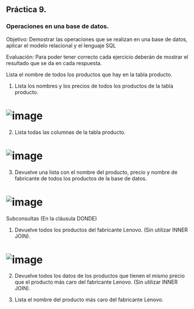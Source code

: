 ## Práctica 9.
### Operaciones en una base de datos.
Objetivo: Demostrar las operaciones que se realizan en una base de datos, aplicar el modelo relacional y el lenguaje SQL

Evaluación: Para poder tener correcto cada ejercicio deberán de mostrar el resultado que se da en cada respuesta.

Lista el nombre de todos los productos que hay en la tabla producto.


1. Lista los nombres y los precios de todos los productos de la tabla producto.
# ![image](https://user-images.githubusercontent.com/104279876/173173222-2ab3a4ff-2590-4c53-90b4-bc29479e64a8.png)

2. Lista todas las columnas de la tabla producto.
# ![image](https://user-images.githubusercontent.com/104279876/173172451-4aafeaec-7586-4078-8a28-173589c6e071.png)


3. Devuelve una lista con el nombre del producto, precio y nombre de fabricante de
todos los productos de la base de datos.
# ![image](https://user-images.githubusercontent.com/104279876/173173263-29ec9211-deb2-485d-9e09-678737086170.png)

Subconsultas (En la cláusula DONDE)
1. Devuelve todos los productos del fabricante Lenovo. (Sin utilizar INNER
JOIN).
# ![image](https://user-images.githubusercontent.com/104279876/173173413-98f257e0-176f-40c3-8943-e9d3601cf878.png)


2. Devuelve todos los datos de los productos que tienen el mismo precio que el
producto más caro del fabricante Lenovo. (Sin utilizar INNER JOIN).


3. Lista el nombre del producto más caro del fabricante Lenovo.
